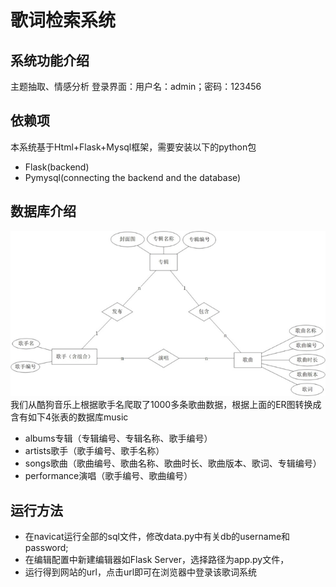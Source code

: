 # 歌词检索系统
  
## 系统功能介绍
主题抽取、情感分析
登录界面：用户名：admin；密码：123456


## 依赖项
本系统基于Html+Flask+Mysql框架，需要安装以下的python包
- Flask(backend)
- Pymysql(connecting the backend and the database)

## 数据库介绍
![alt text](image.png)
我们从酷狗音乐上根据歌手名爬取了1000多条歌曲数据，根据上面的ER图转换成含有如下4张表的数据库music
- albums专辑（专辑编号、专辑名称、歌手编号）
- artists歌手（歌手编号、歌手名称）
- songs歌曲（歌曲编号、歌曲名称、歌曲时长、歌曲版本、歌词、专辑编号）
- performance演唱（歌手编号、歌曲编号）

## 运行方法
- 在navicat运行全部的sql文件，修改data.py中有关db的username和password;
- 在编辑配置中新建编辑器如Flask Server，选择路径为app.py文件，
- 运行得到网站的url，点击url即可在浏览器中登录该歌词系统
